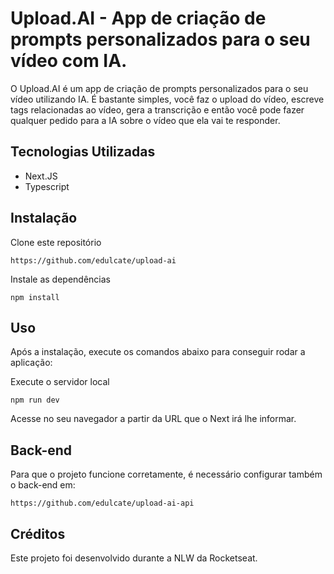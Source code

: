 # Upload.AI - App de criação de prompts personalizados para o seu vídeo com IA.

O Upload.AI é um app de criação de prompts personalizados para o seu vídeo utilizando IA. É bastante simples, você faz o upload do vídeo, escreve tags relacionadas ao vídeo, gera a transcrição e então você pode fazer qualquer pedido para a IA sobre o vídeo que ela vai te responder.

## Tecnologias Utilizadas

* Next.JS
* Typescript

## Instalação

Clone este repositório

```shell
https://github.com/edulcate/upload-ai
```

Instale as dependências

```shell
npm install
```

## Uso
Após a instalação, execute os comandos abaixo para conseguir rodar a aplicação:

Execute o servidor local

```shell
npm run dev
```

Acesse no seu navegador a partir da URL que o Next irá lhe informar.

## Back-end
Para que o projeto funcione corretamente, é necessário configurar também o back-end em:

```shell
https://github.com/edulcate/upload-ai-api
```

## Créditos
Este projeto foi desenvolvido durante a NLW da Rocketseat.
